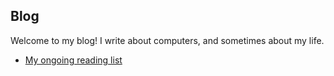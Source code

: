 ## Blog

Welcome to my blog! I write about computers, and sometimes about my life.

- [My ongoing reading list](/blog/posts/reading-list)
